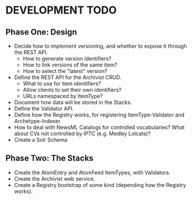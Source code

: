 DEVELOPMENT TODO
================

Phase One: Design
---------------------
* Decide how to implement versioning, and whether to expose it through the REST
  API.
    * How to generate version identifiers?
    * How to link versions of the same item?
    * How to select the "latest" version?
* Define the REST API for the Archivist CRUD.
    * What to use for item identifiers?
    * Allow clients to set their own identifiers?
    * URLs namespaced by ItemType?
* Document how data will be stored in the Stacks.
* Define the Validator API.
* Define how the Registry works, for registering ItemType-Validator and
  Archetype-Indexer.
* How to deal with NewsML Catalogs for controlled vocabularies? What about CVs
  not controlled by IPTC (e.g. Medley Lolcats)?
* Create a Solr Schema

Phase Two: The Stacks
---------------------
* Create the AtomEntry and AtomFeed ItemTypes, with Validators.
* Create the Archivist web service.
* Create a Registry bootstrap of some kind (depending how the Registry works).

